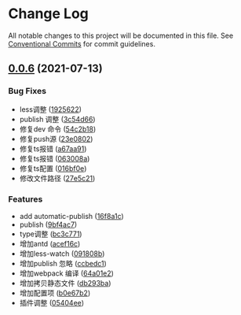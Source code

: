 # Change Log

All notable changes to this project will be documented in this file.
See [Conventional Commits](https://conventionalcommits.org) for commit guidelines.

## [0.0.6](https://github.com/xbcc123/xbc-monorep/compare/v0.0.5...v0.0.6) (2021-07-13)


### Bug Fixes

* less调整 ([1925622](https://github.com/xbcc123/xbc-monorep/commit/1925622e5b3e2b8bbf82a62e195247f6df7a3034))
* publish 调整 ([3c54d66](https://github.com/xbcc123/xbc-monorep/commit/3c54d6664ace87dbe509be4e878a09953d5bb420))
* 修复dev 命令 ([54c2b18](https://github.com/xbcc123/xbc-monorep/commit/54c2b18c59960e9cbb28a74dbebc62bb7aa8534b))
* 修复push源 ([23e0802](https://github.com/xbcc123/xbc-monorep/commit/23e0802d22ed9710b11e7b14353b7262d1e6ea0b))
* 修复ts报错 ([a67aa91](https://github.com/xbcc123/xbc-monorep/commit/a67aa91eb5b9a3898a0fce4131dfa83e30d728c9))
* 修复ts报错 ([063008a](https://github.com/xbcc123/xbc-monorep/commit/063008aff6ca4139bc536393c54dc8492dd855cf))
* 修复ts配置 ([016bf0e](https://github.com/xbcc123/xbc-monorep/commit/016bf0eb373e68e0fb4139d4844f3ccfdf038158))
* 修改文件路径 ([27e5c21](https://github.com/xbcc123/xbc-monorep/commit/27e5c21836307bf4e5221e7b4f7b9cf00db88df2))


### Features

* add  automatic-publish ([16f8a1c](https://github.com/xbcc123/xbc-monorep/commit/16f8a1cc8645ad79290470107bc23ec56972a2a8))
* publish ([9bf4ac7](https://github.com/xbcc123/xbc-monorep/commit/9bf4ac7aa19859465e7d90ace337a0d14ad2f742))
* type调整 ([bc3c771](https://github.com/xbcc123/xbc-monorep/commit/bc3c77198b95cb1d9a3da6cf2c0915f48345d476))
* 增加antd ([acef16c](https://github.com/xbcc123/xbc-monorep/commit/acef16c9894dd97f62d21ee6db5a0156458beb90))
* 增加less-watch ([091808b](https://github.com/xbcc123/xbc-monorep/commit/091808b6d489d042e32838ed321d0f4a4eb88e89))
* 增加publish 忽略 ([ccbedc1](https://github.com/xbcc123/xbc-monorep/commit/ccbedc1d31229b6d72dc79a3c48c8f88e065b8fd))
* 增加webpack 编译 ([64a01e2](https://github.com/xbcc123/xbc-monorep/commit/64a01e23f1b18885a85c877e8624e94bb27a95e4))
* 增加拷贝静态文件 ([db293ba](https://github.com/xbcc123/xbc-monorep/commit/db293baf2bf3bb8645ad4143911fccbe60efd32d))
* 增加配置项 ([b0e67b2](https://github.com/xbcc123/xbc-monorep/commit/b0e67b2ab5ac05c4a986577d48f0028fd703d77e))
* 插件调整 ([05404ee](https://github.com/xbcc123/xbc-monorep/commit/05404ee18e9d6d326268bc1e0a8adde1b04f581f))
